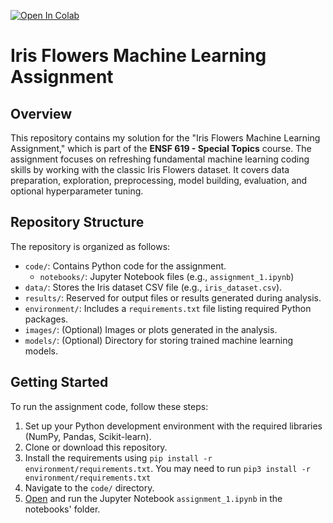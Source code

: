 [![Open In Colab](https://colab.research.google.com/assets/colab-badge.svg)](https://colab.research.google.com/github/alireza-es/ml-iris-flowers/blob/main/notebooks/assignment_1.ipynb)
# Iris Flowers Machine Learning Assignment
## Overview
This repository contains my solution for the "Iris Flowers Machine Learning Assignment," which is part of the **ENSF  619 - Special Topics** course. The assignment focuses on refreshing fundamental machine learning coding skills by working with the classic Iris Flowers dataset. It covers data preparation, exploration, preprocessing, model building, evaluation, and optional hyperparameter tuning.
## Repository Structure
The repository is organized as follows:
- `code/`: Contains Python code for the assignment.
  - `notebooks/`: Jupyter Notebook files (e.g., `assignment_1.ipynb`)
- `data/`: Stores the Iris dataset CSV file (e.g., `iris_dataset.csv`).
- `results/`: Reserved for output files or results generated during analysis.
- `environment/`: Includes a `requirements.txt` file listing required Python packages.
- `images/`: (Optional) Images or plots generated in the analysis.
- `models/`: (Optional) Directory for storing trained machine learning models.

## Getting Started
To run the assignment code, follow these steps:
1. Set up your Python development environment with the required libraries (NumPy, Pandas, Scikit-learn).
2. Clone or download this repository.
3. Install the requirements using `pip install -r environment/requirements.txt`. You may need to run `pip3 install -r environment/requirements.txt`
4. Navigate to the `code/` directory.
5. [Open](notebooks/assignment_1.ipynb) and run the Jupyter Notebook `assignment_1.ipynb` in the notebooks' folder.

